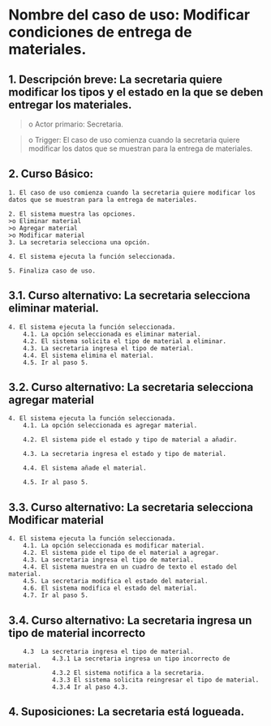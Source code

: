 # Nombre del caso de uso: Modificar condiciones de entrega de materiales.


## 1. Descripción breve: La secretaria quiere modificar los tipos y el estado en la que se deben entregar los materiales.


>o Actor primario: Secretaria.


>o Trigger: El caso de uso comienza cuando la secretaria quiere modificar los datos que se muestran para la entrega de materiales.


## 2. Curso Básico:


	1. El caso de uso comienza cuando la secretaria quiere modificar los datos que se muestran para la entrega de materiales.

	2. El sistema muestra las opciones.
	>o Eliminar material
	>o Agregar material
	>o Modificar material
	3. La secretaria selecciona una opción.

	4. El sistema ejecuta la función seleccionada.

	5. Finaliza caso de uso.


## 3.1. Curso alternativo: La secretaria selecciona eliminar material.


	4. El sistema ejecuta la función seleccionada.
   		4.1. La opción seleccionada es eliminar material.
  		4.2. El sistema solicita el tipo de material a eliminar.
  		4.3. La secretaria ingresa el tipo de material.
   		4.4. El sistema elimina el material.
   		4.5. Ir al paso 5.


## 3.2. Curso alternativo: La secretaria selecciona agregar material


	4. El sistema ejecuta la función seleccionada.
   		4.1. La opción seleccionada es agregar material.

   		4.2. El sistema pide el estado y tipo de material a añadir.

   		4.3. La secretaria ingresa el estado y tipo de material.

   		4.4. El sistema añade el material.

   		4.5. Ir al paso 5.


## 3.3. Curso alternativo: La secretaria selecciona Modificar material


	4. El sistema ejecuta la función seleccionada.
   		4.1. La opción seleccionada es modificar material.
   		4.2. El sistema pide el tipo de el material a agregar.
  		4.3. La secretaria ingresa el tipo de material.
   		4.4. El sistema muestra en un cuadro de texto el estado del material.
  		4.5. La secretaria modifica el estado del material.
  		4.6. El sistema modifica el estado del material.
  		4.7. Ir al paso 5.


## 3.4. Curso alternativo: La secretaria ingresa un tipo de material incorrecto
        
        4.3  La secretaria ingresa el tipo de material.
                4.3.1 La secretaria ingresa un tipo incorrecto de material.
                4.3.2 El sistema notifica a la secretaria.
                4.3.3 El sistema solicita reingresar el tipo de material.
                4.3.4 Ir al paso 4.3.


## 4. Suposiciones: La secretaria está logueada.

